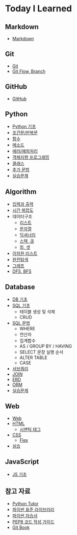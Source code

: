 # Today I Learned

## Markdown

- [Markdown](./Markdown/markdown.md)

## Git

- [Git](./Git/Git.md)
- [Git Flow, Branch](./Git/Git_Flow.md)

## GitHub

- [GitHub](./Git/Github.md)

## Python

- [Python 기초](./Python/00_Python_기초.md)
- [조건문/반복문](./Python/01_Python_조건문_반복문.md)
- [함수](./Python/02_Python_함수.md)
- [메소드](./Python/03_Python_메소드.md)
- [에러/예외처리](./Python/04_Python_에러_예외처리.md)
- [객체지향 프로그래밍](./Python/05_Python_oop.md)
- [클래스](./Python/06_Python_Class.md)
- [추가 문법](./Python/07_Python_추가내용.md)
- [실습문제](./Python/Python_practice)

## Algorithm

- [입력과 출력](./Algorithm/01_Algorithm.md)
- [시간 복잡도](./Algorithm/02_time_complexity.md)
- 데이터구조
  - [리스트](./Algorithm/03_list.md)
  - [문자열](./Algorithm/04_string.md)
  - [딕셔너리](./Algorithm/05_dictionary.md)
  - [스택, 큐](./Algorithm/06_stack_queue.md)
  - [힙, 셋](./Algorithm/07_heap_set.md)
- [이차원 리스트](./Algorithm/08_matrix.md)
- [완전탐색](./Algorithm/09_Exhaustive_Search.md)
- [그래프](./Algorithm/10_graph.md)
- [DFS, BFS](./Algorithm/11_DFS.md)

## Database

- [DB 기초](./Database/00_database_기초.md)
- [SQL 기초](./Database/01_sql_기초.md)
  - 테이블 생성 및 삭제
  - CRUD
- [SQL 문법](./Database/02_sql_문법.md)
  - WHERE
  - 연산자
  - 집계함수
  - AS / GROUP BY / HAVING
  - SELECT 문장 실행 순서
  - ALTER TABLE
  - CASE
- [서브쿼리](./Database/03_서브쿼리.md)
- [JOIN](./Database/04_Join.md)
- [ERD](./Database/05_ERD.md)
- [ORM](./Database/06_ORM.md)
- [실습문제](./Database/Database_practice)

## Web

- [Web]((./HTML_CSS/01_Web.md))
- [HTML](./HTML_CSS/02_HTML.md)
  - [시맨틱 태그](./HTML_CSS/05_Semantic_Tags)
- [CSS](./HTML_CSS/03_CSS.md)
  - [Flex](./HTML_CSS/04_CSS_flex.md)
- [실습](./HTML_CSS/HTML_CSS_practice)

## JavaScript

- [JS 기초](./JavaScript/01_JavaScript_기초.md)

## 참고 자료

- [Python Tutor](https://pythontutor.com/)
- [파이썬 표준 라이브러리](https://docs.python.org/ko/3/library/index.html)
- [파이썬 자습서](https://docs.python.org/ko/3/tutorial/index.html)
- [PEP8 코드 작성 가이드](https://zerosheepmoo.github.io/pep8-in-korean/doc/whitespace-in-expressions-and-statements.html#%E1%84%83%E1%85%A1%E1%84%85%E1%85%B3%E1%86%AB-%E1%84%80%E1%85%AF%E1%86%AB%E1%84%8C%E1%85%A1%E1%86%BC%E1%84%89%E1%85%A1%E1%84%92%E1%85%A1%E1%86%BC)
- [Git Book](https://git-scm.com/book/ko/v2)
